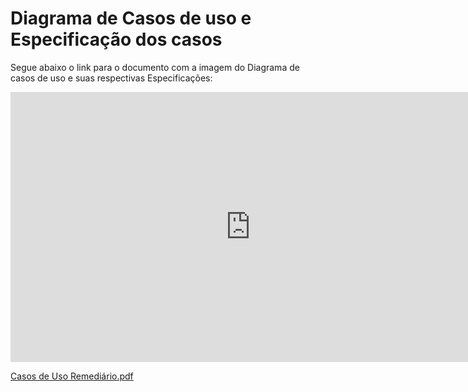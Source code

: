 # Diagrama de Casos de uso e Especificação dos casos

Segue abaixo o link para o documento com a imagem do Diagrama de casos de uso e suas respectivas Especificações:

<iframe width="768" height="432" src="https://docs.google.com/document/d/e/2PACX-1vQ9CBqqJ5oU_nemnQc-1oWr0vEpbLA3zzFnh7nt-4z2z-JzRnq0CxUFt0RKY7hNy_bxE-xgisCH0htC/pub" frameborder="0" scrolling="no" allow="fullscreen; clipboard-read; clipboard-write" allowfullscreen></iframe>

[Casos de Uso Remediário.pdf](https://github.com/mdsreq-fga-unb/2023.1-Remediario/files/12083281/Casos.de.Uso.Remediario.pdf)
